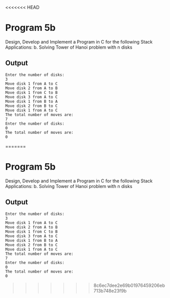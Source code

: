 <<<<<<< HEAD
# Program 5b
Design, Develop and Implement a Program in C for the following Stack Applications:
b. Solving Tower of Hanoi problem with n disks

## Output

```shell
Enter the number of disks:
3
Move disk 1 from A to C
Move disk 2 from A to B
Move disk 1 from C to B
Move disk 3 from A to C
Move disk 1 from B to A
Move disk 2 from B to C
Move disk 1 from A to C
The total number of moves are:
7
Enter the number of disks:
0
The total number of moves are:
0
```
=======
# Program 5b
Design, Develop and Implement a Program in C for the following Stack Applications:
b. Solving Tower of Hanoi problem with n disks

## Output

```shell
Enter the number of disks:
3
Move disk 1 from A to C
Move disk 2 from A to B
Move disk 1 from C to B
Move disk 3 from A to C
Move disk 1 from B to A
Move disk 2 from B to C
Move disk 1 from A to C
The total number of moves are:
7
Enter the number of disks:
0
The total number of moves are:
0
```
>>>>>>> 8c6ec7dee2e69b01976459206eb713b748e23f9b
